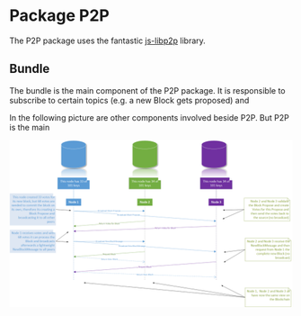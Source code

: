 # Package P2P

The P2P package uses the fantastic [js-libp2p](https://github.com/libp2p/js-libp2p) library.

## Bundle

The bundle is the main component of the P2P package. It is responsible to subscribe to certain topics (e.g. a new Block gets proposed) and

In the following picture are other components involved beside P2P. But P2P is the main

![p2p communication](../../.vuepress/public/p2p_node_communication.png)
